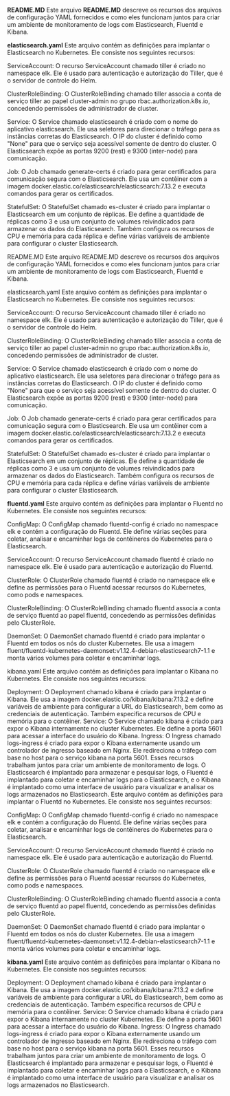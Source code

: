**README.MD**
Este arquivo **README.MD** descreve os recursos dos arquivos de configuração YAML fornecidos e como eles funcionam juntos para criar um ambiente de monitoramento de logs com Elasticsearch, Fluentd e Kibana.

**elasticsearch.yaml**
Este arquivo contém as definições para implantar o Elasticsearch no Kubernetes. Ele consiste nos seguintes recursos:

ServiceAccount: O recurso ServiceAccount chamado tiller é criado no namespace elk. Ele é usado para autenticação e autorização do Tiller, que é o servidor de controle do Helm.

ClusterRoleBinding: O ClusterRoleBinding chamado tiller associa a conta de serviço tiller ao papel cluster-admin no grupo rbac.authorization.k8s.io, concedendo permissões de administrador de cluster.

Service: O Service chamado elasticsearch é criado com o nome do aplicativo elasticsearch. Ele usa seletores para direcionar o tráfego para as instâncias corretas do Elasticsearch. O IP do cluster é definido como "None" para que o serviço seja acessível somente de dentro do cluster. O Elasticsearch expõe as portas 9200 (rest) e 9300 (inter-node) para comunicação.

Job: O Job chamado generate-certs é criado para gerar certificados para comunicação segura com o Elasticsearch. Ele usa um contêiner com a imagem docker.elastic.co/elasticsearch/elasticsearch:7.13.2 e executa comandos para gerar os certificados.

StatefulSet: O StatefulSet chamado es-cluster é criado para implantar o Elasticsearch em um conjunto de réplicas. Ele define a quantidade de réplicas como 3 e usa um conjunto de volumes reivindicados para armazenar os dados do Elasticsearch. Também configura os recursos de CPU e memória para cada réplica e define várias variáveis de ambiente para configurar o cluster Elasticsearch.

README.MD
Este arquivo README.MD descreve os recursos dos arquivos de configuração YAML fornecidos e como eles funcionam juntos para criar um ambiente de monitoramento de logs com Elasticsearch, Fluentd e Kibana.

elasticsearch.yaml
Este arquivo contém as definições para implantar o Elasticsearch no Kubernetes. Ele consiste nos seguintes recursos:

ServiceAccount: O recurso ServiceAccount chamado tiller é criado no namespace elk. Ele é usado para autenticação e autorização do Tiller, que é o servidor de controle do Helm.

ClusterRoleBinding: O ClusterRoleBinding chamado tiller associa a conta de serviço tiller ao papel cluster-admin no grupo rbac.authorization.k8s.io, concedendo permissões de administrador de cluster.

Service: O Service chamado elasticsearch é criado com o nome do aplicativo elasticsearch. Ele usa seletores para direcionar o tráfego para as instâncias corretas do Elasticsearch. O IP do cluster é definido como "None" para que o serviço seja acessível somente de dentro do cluster. O Elasticsearch expõe as portas 9200 (rest) e 9300 (inter-node) para comunicação.

Job: O Job chamado generate-certs é criado para gerar certificados para comunicação segura com o Elasticsearch. Ele usa um contêiner com a imagem docker.elastic.co/elasticsearch/elasticsearch:7.13.2 e executa comandos para gerar os certificados.

StatefulSet: O StatefulSet chamado es-cluster é criado para implantar o Elasticsearch em um conjunto de réplicas. Ele define a quantidade de réplicas como 3 e usa um conjunto de volumes reivindicados para armazenar os dados do Elasticsearch. Também configura os recursos de CPU e memória para cada réplica e define várias variáveis de ambiente para configurar o cluster Elasticsearch.

**fluentd.yaml**
Este arquivo contém as definições para implantar o Fluentd no Kubernetes. Ele consiste nos seguintes recursos:

ConfigMap: O ConfigMap chamado fluentd-config é criado no namespace elk e contém a configuração do Fluentd. Ele define várias seções para coletar, analisar e encaminhar logs de contêineres do Kubernetes para o Elasticsearch.

ServiceAccount: O recurso ServiceAccount chamado fluentd é criado no namespace elk. Ele é usado para autenticação e autorização do Fluentd.

ClusterRole: O ClusterRole chamado fluentd é criado no namespace elk e define as permissões para o Fluentd acessar recursos do Kubernetes, como pods e namespaces.

ClusterRoleBinding: O ClusterRoleBinding chamado fluentd associa a conta de serviço fluentd ao papel fluentd, concedendo as permissões definidas pelo ClusterRole.

DaemonSet: O DaemonSet chamado fluentd é criado para implantar o Fluentd em todos os nós do cluster Kubernetes. Ele usa a imagem fluent/fluentd-kubernetes-daemonset:v1.12.4-debian-elasticsearch7-1.1 e monta vários volumes para coletar e encaminhar logs.

kibana.yaml
Este arquivo contém as definições para implantar o Kibana no Kubernetes. Ele consiste nos seguintes recursos:

Deployment: O Deployment chamado kibana é criado para implantar o Kibana. Ele usa a imagem docker.elastic.co/kibana/kibana:7.13.2 e define variáveis de ambiente para configurar a URL do Elasticsearch, bem como as credenciais de autenticação. Também especifica recursos de CPU e memória para o contêiner.
Service: O Service chamado kibana é criado para expor o Kibana internamente no cluster Kubernetes. Ele define a porta 5601 para acessar a interface do usuário do Kibana.
Ingress: O Ingress chamado logs-ingress é criado para expor o Kibana externamente usando um controlador de ingresso baseado em Nginx. Ele redireciona o tráfego com base no host para o serviço kibana na porta 5601.
Esses recursos trabalham juntos para criar um ambiente de monitoramento de logs. O Elasticsearch é implantado para armazenar e pesquisar logs, o Fluentd é implantado para coletar e encaminhar logs para o Elasticsearch, e o Kibana é implantado como uma interface de usuário para visualizar e analisar os logs armazenados no Elasticsearch.
Este arquivo contém as definições para implantar o Fluentd no Kubernetes. Ele consiste nos seguintes recursos:

ConfigMap: O ConfigMap chamado fluentd-config é criado no namespace elk e contém a configuração do Fluentd. Ele define várias seções para coletar, analisar e encaminhar logs de contêineres do Kubernetes para o Elasticsearch.

ServiceAccount: O recurso ServiceAccount chamado fluentd é criado no namespace elk. Ele é usado para autenticação e autorização do Fluentd.

ClusterRole: O ClusterRole chamado fluentd é criado no namespace elk e define as permissões para o Fluentd acessar recursos do Kubernetes, como pods e namespaces.

ClusterRoleBinding: O ClusterRoleBinding chamado fluentd associa a conta de serviço fluentd ao papel fluentd, concedendo as permissões definidas pelo ClusterRole.

DaemonSet: O DaemonSet chamado fluentd é criado para implantar o Fluentd em todos os nós do cluster Kubernetes. Ele usa a imagem fluent/fluentd-kubernetes-daemonset:v1.12.4-debian-elasticsearch7-1.1 e monta vários volumes para coletar e encaminhar logs.

**kibana.yaml**
Este arquivo contém as definições para implantar o Kibana no Kubernetes. Ele consiste nos seguintes recursos:

Deployment: O Deployment chamado kibana é criado para implantar o Kibana. Ele usa a imagem docker.elastic.co/kibana/kibana:7.13.2 e define variáveis de ambiente para configurar a URL do Elasticsearch, bem como as credenciais de autenticação. Também especifica recursos de CPU e memória para o contêiner.
Service: O Service chamado kibana é criado para expor o Kibana internamente no cluster Kubernetes. Ele define a porta 5601 para acessar a interface do usuário do Kibana.
Ingress: O Ingress chamado logs-ingress é criado para expor o Kibana externamente usando um controlador de ingresso baseado em Nginx. Ele redireciona o tráfego com base no host para o serviço kibana na porta 5601.
Esses recursos trabalham juntos para criar um ambiente de monitoramento de logs. O Elasticsearch é implantado para armazenar e pesquisar logs, o Fluentd é implantado para coletar e encaminhar logs para o Elasticsearch, e o Kibana é implantado como uma interface de usuário para visualizar e analisar os logs armazenados no Elasticsearch.

